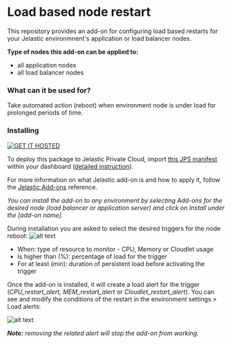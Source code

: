 # Load based node restart

This repository provides an add-on for configuring load based restarts for your Jelastic environmnent's application or load balancer nodes.

**Type of nodes this add-on can be applied to:**

- all application nodes
- all load balancer nodes

### What can it be used for?

Take automated action (reboot) when environment node is under load for prolonged periods of time.


### Installing

[![GET IT HOSTED](https://raw.githubusercontent.com/jelastic-jps/jpswiki/master/images/getithosted.png)](https://github.com/layershift/control_panel_load/blob/main/restart.jps)

To deploy this package to Jelastic Private Cloud, import [this JPS manifest](https://github.com/layershift/control_panel_load/blob/main/restart.jps) within your dashboard ([detailed instruction](https://docs.jelastic.com/environment-export-import#import)).

For more information on what Jelastic add-on is and how to apply it, follow the [Jelastic Add-ons](https://github.com/jelastic-jps/jpswiki/wiki/Jelastic-Addons) reference.

*You can install the add-on to any environment by selecting Add-ons for the desired node (load balancer or application server) and click on Install under the [add-on name].*

During installation you are asked to select the desired triggers for the node reboot:
![alt text](https://github.com/layershift/control_panel_load/blob/main/images/install.PNG)

* When: type of resource to monitor - CPU, Memory or Cloudlet usage
* Is higher than (%): percentage of load for the trigger
* For at least (min): duration of persistent load before activating the trigger

Once the add-on is installed, it will create a load alert for the trigger (*CPU_restart_alert*, *MEM_restart_alert* or *Cloudlet_restart_alert*). You can see and modify the conditions of the restart in the environment settings > Load alerts:

![alt text](https://github.com/layershift/control_panel_load/blob/main/images/alert.PNG)

***Note:** removing the related alert will stop the add-on from working.*
